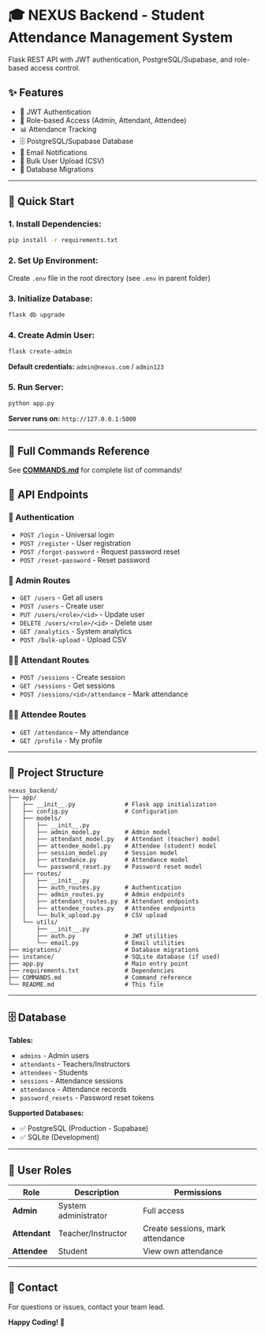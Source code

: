 # 🎓 NEXUS Backend - Student Attendance Management System

Flask REST API with JWT authentication, PostgreSQL/Supabase, and role-based access control.

## ✨ Features

- 🔐 JWT Authentication
- 👥 Role-based Access (Admin, Attendant, Attendee)
- 📊 Attendance Tracking
- 🗄️ PostgreSQL/Supabase Database
- 📧 Email Notifications
- 📁 Bulk User Upload (CSV)
- 🔄 Database Migrations

---

## 🚀 Quick Start

### 1. **Install Dependencies:**

```bash
pip install -r requirements.txt
```

### 2. **Set Up Environment:**

Create `.env` file in the root directory (see `.env` in parent folder)

### 3. **Initialize Database:**

```bash
flask db upgrade
```

### 4. **Create Admin User:**

```bash
flask create-admin
```

**Default credentials:** `admin@nexus.com` / `admin123`

### 5. **Run Server:**

```bash
python app.py
```

**Server runs on:** `http://127.0.0.1:5000`

---

## 📖 Full Commands Reference

See **[COMMANDS.md](COMMANDS.md)** for complete list of commands!

## 📡 API Endpoints

### 🔐 Authentication

- `POST /login` - Universal login
- `POST /register` - User registration
- `POST /forgot-password` - Request password reset
- `POST /reset-password` - Reset password

### 👤 Admin Routes

- `GET /users` - Get all users
- `POST /users` - Create user
- `PUT /users/<role>/<id>` - Update user
- `DELETE /users/<role>/<id>` - Delete user
- `GET /analytics` - System analytics
- `POST /bulk-upload` - Upload CSV

### 👨‍🏫 Attendant Routes

- `POST /sessions` - Create session
- `GET /sessions` - Get sessions
- `POST /sessions/<id>/attendance` - Mark attendance

### 👨‍🎓 Attendee Routes

- `GET /attendance` - My attendance
- `GET /profile` - My profile

---

## 📂 Project Structure

```
nexus_backend/
├── app/
│   ├── __init__.py              # Flask app initialization
│   ├── config.py                # Configuration
│   ├── models/
│   │   ├── __init__.py
│   │   ├── admin_model.py       # Admin model
│   │   ├── attendant_model.py   # Attendant (teacher) model
│   │   ├── attendee_model.py    # Attendee (student) model
│   │   ├── session_model.py     # Session model
│   │   ├── attendance.py        # Attendance model
│   │   └── password_reset.py    # Password reset model
│   ├── routes/
│   │   ├── __init__.py
│   │   ├── auth_routes.py       # Authentication
│   │   ├── admin_routes.py      # Admin endpoints
│   │   ├── attendant_routes.py  # Attendant endpoints
│   │   ├── attendee_routes.py   # Attendee endpoints
│   │   └── bulk_upload.py       # CSV upload
│   └── utils/
│       ├── __init__.py
│       ├── auth.py              # JWT utilities
│       └── email.py             # Email utilities
├── migrations/                  # Database migrations
├── instance/                    # SQLite database (if used)
├── app.py                       # Main entry point
├── requirements.txt             # Dependencies
├── COMMANDS.md                  # Command reference
└── README.md                    # This file
```

---

## 🗄️ Database

**Tables:**

- `admins` - Admin users
- `attendants` - Teachers/Instructors
- `attendees` - Students
- `sessions` - Attendance sessions
- `attendance` - Attendance records
- `password_resets` - Password reset tokens

**Supported Databases:**

- ✅ PostgreSQL (Production - Supabase)
- ✅ SQLite (Development)

---

## 🔑 User Roles

| Role          | Description          | Permissions                      |
| ------------- | -------------------- | -------------------------------- |
| **Admin**     | System administrator | Full access                      |
| **Attendant** | Teacher/Instructor   | Create sessions, mark attendance |
| **Attendee**  | Student              | View own attendance              |

---

## 📧 Contact

For questions or issues, contact your team lead.

**Happy Coding! 🚀**
